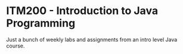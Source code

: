 # ITM200 - Introduction to Java Programming

Just a bunch of weekly labs and assignments from an intro level Java course. 
